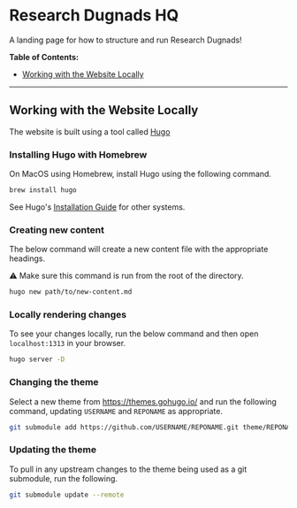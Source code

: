 # Research Dugnads HQ

A landing page for how to structure and run Research Dugnads!

**Table of Contents:**

- [Working with the Website Locally](#working-with-the-website-locally)

---

## Working with the Website Locally

The website is built using a tool called [Hugo](https://gohugo.io/)

### Installing Hugo with Homebrew

On MacOS using Homebrew, install Hugo using the following command.

```bash
brew install hugo
```

See Hugo's [Installation Guide](https://gohugo.io/getting-started/installing/) for other systems.

### Creating new content

The below command will create a new content file with the appropriate headings.

:warning: Make sure this command is run from the root of the directory.

```bash
hugo new path/to/new-content.md
```

### Locally rendering changes

To see your changes locally, run the below command and then open `localhost:1313` in your browser.

```bash
hugo server -D
```

### Changing the theme

Select a new theme from https://themes.gohugo.io/ and run the following command, updating `USERNAME` and `REPONAME` as appropriate.

```bash
git submodule add https://github.com/USERNAME/REPONAME.git theme/REPONAME
```

### Updating the theme

To pull in any upstream changes to the theme being used as a git submodule, run the following.

```bash
git submodule update --remote
```
